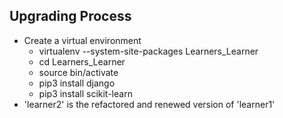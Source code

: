 ## Upgrading Process
- Create a virtual environment
  - virtualenv --system-site-packages Learners_Learner
  - cd Learners_Learner 
  - source bin/activate
  - pip3 install django
  - pip3 install scikit-learn
- 'learner2' is the refactored and renewed version of 'learner1'
